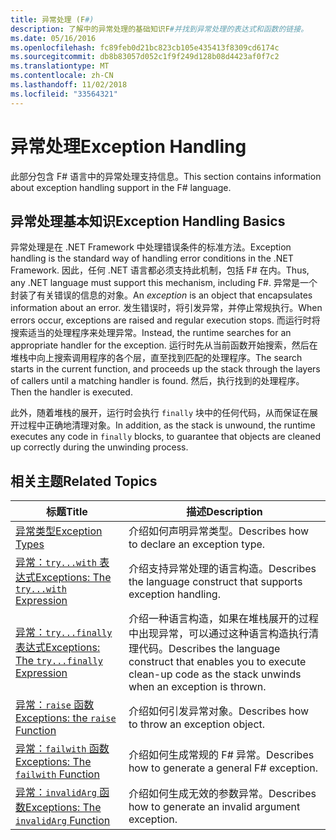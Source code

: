 ```yaml
---
title: 异常处理 (F#)
description: 了解中的异常处理的基础知识F#并找到异常处理的表达式和函数的链接。
ms.date: 05/16/2016
ms.openlocfilehash: fc89feb0d21bc823cb105e435413f8309cd6174c
ms.sourcegitcommit: db8b83057d052c1f9f249d128b08d4423af0f7c2
ms.translationtype: MT
ms.contentlocale: zh-CN
ms.lasthandoff: 11/02/2018
ms.locfileid: "33564321"
---
```

# <a name="exception-handling"></a><span data-ttu-id="b4975-103">异常处理</span><span class="sxs-lookup"><span data-stu-id="b4975-103">Exception Handling</span></span>

<span data-ttu-id="b4975-104">此部分包含 F# 语言中的异常处理支持信息。</span><span class="sxs-lookup"><span data-stu-id="b4975-104">This section contains information about exception handling support in the F# language.</span></span>


## <a name="exception-handling-basics"></a><span data-ttu-id="b4975-105">异常处理基本知识</span><span class="sxs-lookup"><span data-stu-id="b4975-105">Exception Handling Basics</span></span>
<span data-ttu-id="b4975-106">异常处理是在 .NET Framework 中处理错误条件的标准方法。</span><span class="sxs-lookup"><span data-stu-id="b4975-106">Exception handling is the standard way of handling error conditions in the .NET Framework.</span></span> <span data-ttu-id="b4975-107">因此，任何 .NET 语言都必须支持此机制，包括 F# 在内。</span><span class="sxs-lookup"><span data-stu-id="b4975-107">Thus, any .NET language must support this mechanism, including F#.</span></span> <span data-ttu-id="b4975-108">异常是一个封装了有关错误的信息的对象。</span><span class="sxs-lookup"><span data-stu-id="b4975-108">An *exception* is an object that encapsulates information about an error.</span></span> <span data-ttu-id="b4975-109">发生错误时，将引发异常，并停止常规执行。</span><span class="sxs-lookup"><span data-stu-id="b4975-109">When errors occur, exceptions are raised and regular execution stops.</span></span> <span data-ttu-id="b4975-110">而运行时将搜索适当的处理程序来处理异常。</span><span class="sxs-lookup"><span data-stu-id="b4975-110">Instead, the runtime searches for an appropriate handler for the exception.</span></span> <span data-ttu-id="b4975-111">运行时先从当前函数开始搜索，然后在堆栈中向上搜索调用程序的各个层，直至找到匹配的处理程序。</span><span class="sxs-lookup"><span data-stu-id="b4975-111">The search starts in the current function, and proceeds up the stack through the layers of callers until a matching handler is found.</span></span> <span data-ttu-id="b4975-112">然后，执行找到的处理程序。</span><span class="sxs-lookup"><span data-stu-id="b4975-112">Then the handler is executed.</span></span>

<span data-ttu-id="b4975-113">此外，随着堆栈的展开，运行时会执行 `finally` 块中的任何代码，从而保证在展开过程中正确地清理对象。</span><span class="sxs-lookup"><span data-stu-id="b4975-113">In addition, as the stack is unwound, the runtime executes any code in `finally` blocks, to guarantee that objects are cleaned up correctly during the unwinding process.</span></span>


## <a name="related-topics"></a><span data-ttu-id="b4975-114">相关主题</span><span class="sxs-lookup"><span data-stu-id="b4975-114">Related Topics</span></span>

|<span data-ttu-id="b4975-115">标题</span><span class="sxs-lookup"><span data-stu-id="b4975-115">Title</span></span>|<span data-ttu-id="b4975-116">描述</span><span class="sxs-lookup"><span data-stu-id="b4975-116">Description</span></span>|
|-----|-----------|
|[<span data-ttu-id="b4975-117">异常类型</span><span class="sxs-lookup"><span data-stu-id="b4975-117">Exception Types</span></span>](exception-types.md)|<span data-ttu-id="b4975-118">介绍如何声明异常类型。</span><span class="sxs-lookup"><span data-stu-id="b4975-118">Describes how to declare an exception type.</span></span>|
|[<span data-ttu-id="b4975-119">异常：`try...with` 表达式</span><span class="sxs-lookup"><span data-stu-id="b4975-119">Exceptions: The `try...with` Expression</span></span>](the-try-with-expression.md)|<span data-ttu-id="b4975-120">介绍支持异常处理的语言构造。</span><span class="sxs-lookup"><span data-stu-id="b4975-120">Describes the language construct that supports exception handling.</span></span>|
|[<span data-ttu-id="b4975-121">异常：`try...finally` 表达式</span><span class="sxs-lookup"><span data-stu-id="b4975-121">Exceptions: The `try...finally` Expression</span></span>](the-try-finally-expression.md)|<span data-ttu-id="b4975-122">介绍一种语言构造，如果在堆栈展开的过程中出现异常，可以通过这种语言构造执行清理代码。</span><span class="sxs-lookup"><span data-stu-id="b4975-122">Describes the language construct that enables you to execute clean-up code as the stack unwinds when an exception is thrown.</span></span>|
|[<span data-ttu-id="b4975-123">异常：`raise` 函数</span><span class="sxs-lookup"><span data-stu-id="b4975-123">Exceptions: the `raise` Function</span></span>](the-raise-Function.md)|<span data-ttu-id="b4975-124">介绍如何引发异常对象。</span><span class="sxs-lookup"><span data-stu-id="b4975-124">Describes how to throw an exception object.</span></span>|
|[<span data-ttu-id="b4975-125">异常：`failwith` 函数</span><span class="sxs-lookup"><span data-stu-id="b4975-125">Exceptions: The `failwith` Function</span></span>](the-failwith-function.md)|<span data-ttu-id="b4975-126">介绍如何生成常规的 F# 异常。</span><span class="sxs-lookup"><span data-stu-id="b4975-126">Describes how to generate a general F# exception.</span></span>|
|[<span data-ttu-id="b4975-127">异常：`invalidArg` 函数</span><span class="sxs-lookup"><span data-stu-id="b4975-127">Exceptions: The `invalidArg` Function</span></span>](the-invalidArg-function.md)|<span data-ttu-id="b4975-128">介绍如何生成无效的参数异常。</span><span class="sxs-lookup"><span data-stu-id="b4975-128">Describes how to generate an invalid argument exception.</span></span>|
